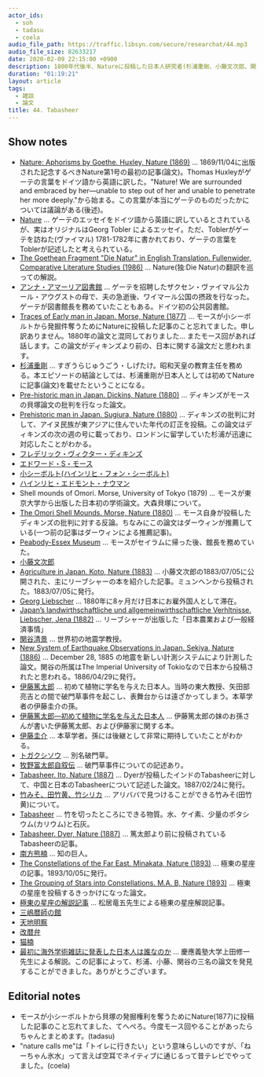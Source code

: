 ```yaml
---
actor_ids:
  - soh
  - tadasu
  - coela
audio_file_path: https://traffic.libsyn.com/secure/researchat/44.mp3
audio_file_size: 82633217
date: 2020-02-09 22:15:00 +0900
description: 1800年代後半、Natureに投稿した日本人研究者(杉浦重剛、小藤文次郎、関谷清景、伊藤篤太郎、南方熊楠)について話しました。
duration: "01:19:21"
layout: article
tags: 
  - 雑談
  - 論文
title: 44. Tabasheer
---
```


## Show notes
- [Nature: Aphorisms by Goethe. Huxley, Nature (1869)](https://www.nature.com/articles/001009a0) ... 1869/11/04に出版された記念するべきNature第1号の最初の記事(論文)。Thomas Huxleyがゲーテの言葉をドイツ語から英語に訳した。"Nature! We are surrounded and embraced by her—unable to step out of her and unable to penetrate her more deeply."から始まる。この言葉が本当にゲーテのものだったかについては議論がある(後述)。
- [Nature](https://en.wikipedia.org/wiki/Nature_(Tobler_essay)) ... ゲーテのエッセイをドイツ語から英語に訳しているとされているが、実はオリジナルはGeorg Tobler によるエッセイ。ただ、Toblerがゲーテを訪ねた(ヴァイマル) 1781-1782年に書かれており、ゲーテの言葉をToblerが記述したと考えられている。
- [The Goethean Fragment "Die Natur" in English Translation. Fullenwider, Comparative Literature Studies (1986)](https://www.jstor.org/stable/40246622?seq=1) ... Nature(独:Die Natur)の翻訳を巡っての解説。
- [アンナ・アマーリア図書館](https://worldheritagesite.xyz/contents/anna-amalia/) ... ゲーテを招聘したザクセン・ヴァイマル公カール・アウグストの母で、夫の急逝後、ワイマール公国の摂政を行なった。ゲーテが図書館長を務めていたこともある。ドイツ初の公共図書館。
- [Traces of Early man in Japan. Morse, Nature (1877)](https://www.nature.com/articles/017089a0) ... モースが小シーボルトから発掘件奪うためにNatureに投稿した記事のこと忘れてました。申し訳ありません。1880年の論文と混同しておりました... またモース回があれば話します。この論文がディキンズより前の、日本に関する論文だと思われます。
- [杉浦重剛](https://ja.wikipedia.org/wiki/%E6%9D%89%E6%B5%A6%E9%87%8D%E5%89%9B) ... すぎうらじゅうごう・しげたけ。昭和天皇の教育主任を務める。本エピソードの結論としては、杉浦重剛が日本人としては初めてNatureに記事(論文)を載せたということになる。
- [Pre-historic man in Japan. Dickins, Nature (1880)](https://www.nature.com/articles/021350a0) ... ディキンズがモースの貝塚論文の批判を行なった論文。
- [Prehistoric man in Japan. Sugiura, Nature (1880)](https://www.nature.com/articles/021371a0) ... ディキンズの批判に対して、アイヌ民族が東アジアに住んでいた年代の訂正を投稿。この論文はディキンズの次の週の号に載っており、ロンドンに留学していた杉浦が迅速に対応したことがわかる。
- [フレデリック・ヴィクター・ディキンズ](https://ja.wikipedia.org/wiki/%E3%83%95%E3%83%AC%E3%83%87%E3%83%AA%E3%83%83%E3%82%AF%E3%83%BB%E3%83%B4%E3%82%A3%E3%82%AF%E3%82%BF%E3%83%BC%E3%83%BB%E3%83%87%E3%82%A3%E3%82%AD%E3%83%B3%E3%82%BA)
- [エドワード・S・モース](https://ja.wikipedia.org/wiki/%E3%82%A8%E3%83%89%E3%83%AF%E3%83%BC%E3%83%89%E3%83%BBS%E3%83%BB%E3%83%A2%E3%83%BC%E3%82%B9)
- [小シーボルト(ハインリヒ・フォン・シーボルト)](https://ja.wikipedia.org/wiki/%E3%83%8F%E3%82%A4%E3%83%B3%E3%83%AA%E3%83%92%E3%83%BB%E3%83%95%E3%82%A9%E3%83%B3%E3%83%BB%E3%82%B7%E3%83%BC%E3%83%9C%E3%83%AB%E3%83%88)
- [ハインリヒ・エドモント・ナウマン](https://ja.wikipedia.org/wiki/%E3%83%8F%E3%82%A4%E3%83%B3%E3%83%AA%E3%83%83%E3%83%92%E3%83%BB%E3%82%A8%E3%83%89%E3%83%A0%E3%83%B3%E3%83%88%E3%83%BB%E3%83%8A%E3%82%A6%E3%83%9E%E3%83%B3)
- Shell mounds of Omori. Morse, University of Tokyo (1879) ... モースが東京大学から出版した日本初の学術論文。大森貝塚について。
- [The Omori Shell Mounds. Morse, Nature (1880)](https://www.nature.com/articles/021561c0) ... モース自身が投稿したディキンズの批判に対する反論。ちなみにこの論文はダーウィンが推薦している(一つ前の記事はダーウィンによる推薦記事)。
- [Peabody-Essex Museum](https://www.pem.org/) ... モースがセイラムに帰った後、館長を務めていた。
- [小藤文次郎](https://ja.wikipedia.org/wiki/%E5%B0%8F%E8%97%A4%E6%96%87%E6%AC%A1%E9%83%8E)
- [Agriculture in Japan. Koto, Nature (1883)](https://www.nature.com/articles/028231a0) ... 小藤文次郎の1883/07/05に公開された、主にリーブシャーの本を紹介した記事。ミュンヘンから投稿された。1883/07/05に発行。
- [Georg Liebscher](https://de.wikipedia.org/wiki/Georg_Liebscher) ... 1880年に8ヶ月だけ日本にお雇外国人として滞在。
- [Japan’s landwirthschaftliche und allgemeinwirthschaftliche Verhltnisse. Liebscher, Jena (1882)](https://archive.org/details/japanslandwirths00lieb/page/n4/mode/2up) ... リーブシャーが出版した「日本農業および一般経済事情」
- [関谷清景](https://ja.wikipedia.org/wiki/%E9%96%A2%E8%B0%B7%E6%B8%85%E6%99%AF) ... 世界初の地震学教授。
- [New System of Earthquake Observations in Japan. Sekiya, Nature (1886)](https://www.nature.com/articles/033603c0) ... December 28, 1885 の地震を新しい計測システムにより計測した論文。関谷の所属はThe Imperial University of Tokioなので日本から投稿されたと思われる。1886/04/29に発行。
- [伊藤篤太郎](https://ja.wikipedia.org/wiki/%E4%BC%8A%E8%97%A4%E7%AF%A4%E5%A4%AA%E9%83%8E) ... 初めて植物に学名を与えた日本人。当時の東大教授、矢田部亮吉との間で破門草事件を起こし、表舞台からは遠ざかってしまう。本草学者の伊藤圭介の孫。
- [伊藤篤太郎―初めて植物に学名を与えた日本人](https://www.amazon.co.jp/dp/4896949641/?tag=researchatf04-22) ... 伊藤篤太郎の妹のお孫さんが書いた伊藤篤太郎、および伊藤家に関する本。
- [伊藤圭介](https://ja.wikipedia.org/wiki/%E4%BC%8A%E8%97%A4%E5%9C%AD%E4%BB%8B_(%E7%90%86%E5%AD%A6%E5%8D%9A%E5%A3%AB)) ... 本草学者。孫には後継として非常に期待していたことがわかる。
- [トガクシソウ](https://ja.wikipedia.org/wiki/%E3%83%88%E3%82%AC%E3%82%AF%E3%82%B7%E3%82%BD%E3%82%A6) ... 別名破門草。
- [牧野富太郎自叙伝](https://www.aozora.gr.jp/cards/001266/files/55789_52788.html) ... 破門草事件についての記述あり。
- [Tabasheer. Ito, Nature (1887)](https://www.nature.com/articles/035462c0) ... Dyerが投稿したインドのTabasheerに対して、中国と日本のTabasheerについて記述した論文。1887/02/24に発行。
- [竹みそ、田竹黄、竹シリカ](https://chinese.alibaba.com/product-detail/Tian-Zhu-Huang-Chinese-Herb-Medicine-60500594275.html) ... アリババで見つけることができる竹みそ(田竹黄)について。
- [Tabasheer](https://en.wikipedia.org/wiki/Tabasheer) ... 竹を切ったところにできる物質。水、ケイ素、少量のポタシウム(カリウム)と石灰。
- [Tabasheer. Dyer, Nature (1887)](https://www.nature.com/articles/035396a0) ... 篤太郎より前に投稿されているTabasheerの記事。
- [南方熊楠](https://ja.wikipedia.org/wiki/%E5%8D%97%E6%96%B9%E7%86%8A%E6%A5%A0) ... 知の巨人。
- [The Constellations of the Far East. Minakata, Nature (1893)](https://www.nature.com/articles/048541b0) ... 極東の星座の記事。1893/10/05に発行。
- [The Grouping of Stars into Constellations. M.A. B, Nature (1893)](https://www.nature.com/articles/048370d0) ... 極東の星座を投稿するきっかけになった論文。
- [極東の星座の解説記事](http://www.aikis.or.jp/~kumagusu/books/jiten_matsui_ch3.html) ... 松居竜五先生による極東の星座解説記事。
- [三嶋暦師の館](https://www.city.mishima.shizuoka.jp/kanko_content006484.html)
- [天地明察](https://ja.wikipedia.org/wiki/%E5%A4%A9%E5%9C%B0%E6%98%8E%E5%AF%9F)
- [改暦弁](https://ja.wikipedia.org/wiki/%E6%94%B9%E6%9A%A6%E5%BC%81)
- [猫楠](https://www.amazon.co.jp/dp/B00U24A6D0/?tag=researchatf04-22)
- [最初に海外学術雑誌に発表した日本人は誰なのか](http://user.keio.ac.jp/~ueda/papers/journal2011.pdf) ... 慶應義塾大学上田修一先生による解説。この記事によって、杉浦、小藤、関谷の三名の論文を発見することができました。ありがとうございます。

## Editorial notes
- モースが小シーボルトから貝塚の発掘権利を奪うためにNature(1877)に投稿した記事のこと忘れてました、てへぺろ。今度モース回やることがあったらちゃんとまとめます。(tadasu)
- "nature calls me"は「トイレに行きたい」という意味らしいのですが、「ねーちゃん氷水」って言えば空耳でネイティブに通じるって昔テレビでやってました。(coela)


